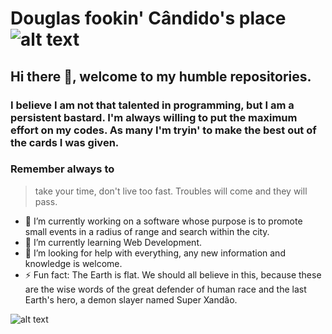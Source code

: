 # Douglas fookin' Cândido's place ![alt text](https://thumbs.gfycat.com/FrayedSeriousIchneumonfly-max-1mb.gif)
## Hi there 👋, welcome to my humble repositories. 
### I believe I am not that talented in programming, but I am a persistent bastard. I'm always willing to put the maximum effort on my codes. As many I'm tryin' to make the best out of the cards I was given. 
### Remember always to 
> take your time, don't live too fast. Troubles will come and they will pass.

- 🔭 I’m currently working on a software whose purpose is to promote small events in a radius of range and search within the city.
- 🌱 I’m currently learning Web Development.
- 🤔 I’m looking for help with everything, any new information and knowledge is welcome.
- ⚡ Fun fact: The Earth is flat. We should all believe in this, because these are the wise words of the great defender of human race and the last Earth's hero, a demon slayer named Super Xandão.

![alt text](https://cdn.shopify.com/s/files/1/0747/3829/products/mNS0418_4a09ee7c-c302-43c9-911d-1e3f39d800e3_1024x1024.jpg?v=1571444642)

<!--
**DouglasCandido/DouglasCandido** is a ✨ _special_ ✨ repository because its `README.md` (this file) appears on your GitHub profile.

Here are some ideas to get you started:

- 🔭 I’m currently working on ...
- 🌱 I’m currently learning ...
- 👯 I’m looking to collaborate on ...
- 🤔 I’m looking for help with ...
- 💬 Ask me about ...
- 📫 How to reach me: ...
- 😄 Pronouns: ...
- ⚡ Fun fact: ...
-->


